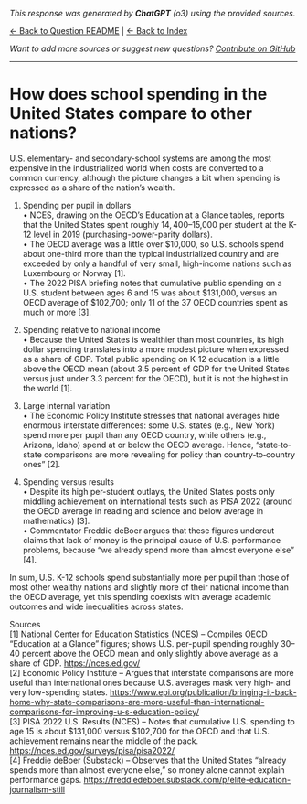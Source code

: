 <!-- 
Generated by: chatgpt
Model: o3
Prompt type: sources
Generated at: 2025-06-10T20:47:23.551050
-->

*This response was generated by **ChatGPT** (o3) using the provided sources.*

[← Back to Question README](README.md) | [← Back to Index](../README.md)

*Want to add more sources or suggest new questions? [Contribute on GitHub](https://github.com/justinwest/SuggestedSources)*

---

# How does school spending in the United States compare to other nations?

U.S. elementary- and secondary-school systems are among the most expensive in the industrialized world when costs are converted to a common currency, although the picture changes a bit when spending is expressed as a share of the nation’s wealth.

1. Spending per pupil in dollars  
   • NCES, drawing on the OECD’s Education at a Glance tables, reports that the United States spent roughly $14,400–$15,000 per student at the K-12 level in 2019 (purchasing-power-parity dollars).  
   • The OECD average was a little over $10,000, so U.S. schools spend about one-third more than the typical industrialized country and are exceeded by only a handful of very small, high-income nations such as Luxembourg or Norway [1].  
   • The 2022 PISA briefing notes that cumulative public spending on a U.S. student between ages 6 and 15 was about $131,000, versus an OECD average of $102,700; only 11 of the 37 OECD countries spent as much or more [3].

2. Spending relative to national income  
   • Because the United States is wealthier than most countries, its high dollar spending translates into a more modest picture when expressed as a share of GDP. Total public spending on K-12 education is a little above the OECD mean (about 3.5 percent of GDP for the United States versus just under 3.3 percent for the OECD), but it is not the highest in the world [1].

3. Large internal variation  
   • The Economic Policy Institute stresses that national averages hide enormous interstate differences: some U.S. states (e.g., New York) spend more per pupil than any OECD country, while others (e.g., Arizona, Idaho) spend at or below the OECD average. Hence, “state‐to‐state comparisons are more revealing for policy than country‐to‐country ones” [2].

4. Spending versus results  
   • Despite its high per-student outlays, the United States posts only middling achievement on international tests such as PISA 2022 (around the OECD average in reading and science and below average in mathematics) [3].  
   • Commentator Freddie deBoer argues that these figures undercut claims that lack of money is the principal cause of U.S. performance problems, because “we already spend more than almost everyone else” [4].

In sum, U.S. K-12 schools spend substantially more per pupil than those of most other wealthy nations and slightly more of their national income than the OECD average, yet this spending coexists with average academic outcomes and wide inequalities across states.

Sources  
[1] National Center for Education Statistics (NCES) – Compiles OECD “Education at a Glance” figures; shows U.S. per-pupil spending roughly 30–40 percent above the OECD mean and only slightly above average as a share of GDP. https://nces.ed.gov/  
[2] Economic Policy Institute – Argues that interstate comparisons are more useful than international ones because U.S. averages mask very high- and very low-spending states. https://www.epi.org/publication/bringing-it-back-home-why-state-comparisons-are-more-useful-than-international-comparisons-for-improving-u-s-education-policy/  
[3] PISA 2022 U.S. Results (NCES) – Notes that cumulative U.S. spending to age 15 is about $131,000 versus $102,700 for the OECD and that U.S. achievement remains near the middle of the pack. https://nces.ed.gov/surveys/pisa/pisa2022/  
[4] Freddie deBoer (Substack) – Observes that the United States “already spends more than almost everyone else,” so money alone cannot explain performance gaps. https://freddiedeboer.substack.com/p/elite-education-journalism-still